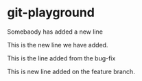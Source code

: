 # git-playground
Somebaody has added a new line 

This is the new line we have added.

This is the line added from the bug-fix

This is new line added on the feature branch.


